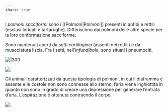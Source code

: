 ```yaml
---
share: true
---
```

I *polmoni sacciformi* sono i [[Polmoni|Polmoni]] presenti in anfibi e rettili (esclusi loricati e tartarughe).
Differiscono dai polmoni delle altre specie per la loro conformazione sacciforme.

Sono mantenuti aperti da *setti cartilaginei* (assenti nei rettili) e da muscolatura liscia. Fra i setti, nell’*infundibolo*, sono situati i pneumociti.

![|300](16c400b8afd4e774fe0d29dd40f91653_MD5%201.png)

![](643543261b50d4d9d80b06dc0522c6d4_MD5%201.png)

Gli animali caratterizzati da questa tipologia di polmoni, in cui il diaframma è assente e le costole non sono connesse allo sterno, l’aria viene inghiottita in quanto non sono in grado di creare una depressione per generare l’entrata d’aria.
L’espirazione è ottenuta contraendo il corpo.

![](0244ff19d347c7a6e82a2f1498ad6a15_MD5%201.png)